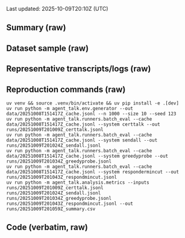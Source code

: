 Last updated: 2025-10-09T20:10Z (UTC)

## Summary (raw)
<include path="runs/20251009T201059Z_summary.csv" lang="text" block="code"/>

## Dataset sample (raw)
<include path="data/20251008T151417Z_cache.jsonl" lang="json" head="3" block="code"/>

## Representative transcripts/logs (raw)
<include path="runs/20251009T201009Z_certtalk.jsonl" jsonl_match="seed=123" block="code"/>
<include path="runs/20251009T201009Z_certtalk.jsonl" jsonl_match="seed=126" block="code"/>
<include path="runs/20251009T201043Z_respondmincut.jsonl" jsonl_match="seed=131" block="code"/>

## Reproduction commands (raw)
```
uv venv && source .venv/bin/activate && uv pip install -e .[dev]
uv run python -m agent_talk.env.generator --out data/20251008T151417Z_cache.jsonl --n 1000 --size 10 --seed 123
uv run python -m agent_talk.runners.batch_eval --cache data/20251008T151417Z_cache.jsonl --system certtalk --out runs/20251009T201009Z_certtalk.jsonl
uv run python -m agent_talk.runners.batch_eval --cache data/20251008T151417Z_cache.jsonl --system sendall --out runs/20251009T201024Z_sendall.jsonl
uv run python -m agent_talk.runners.batch_eval --cache data/20251008T151417Z_cache.jsonl --system greedyprobe --out runs/20251009T201034Z_greedyprobe.jsonl
uv run python -m agent_talk.runners.batch_eval --cache data/20251008T151417Z_cache.jsonl --system respondermincut --out runs/20251009T201043Z_respondmincut.jsonl
uv run python -m agent_talk.analysis.metrics --inputs runs/20251009T201009Z_certtalk.jsonl runs/20251009T201024Z_sendall.jsonl runs/20251009T201034Z_greedyprobe.jsonl runs/20251009T201043Z_respondmincut.jsonl --out runs/20251009T201059Z_summary.csv
```

## Code (verbatim, raw)
<include path="agent_talk/core/crc16.py" lang="python" block="code"/>
<include path="agent_talk/core/coords.py" lang="python" block="code"/>
<include path="agent_talk/core/rle.py" lang="python" block="code"/>
<include path="agent_talk/core/messages.py" lang="python" block="code"/>
<include path="agent_talk/core/protocol.py" lang="python" block="code"/>
<include path="agent_talk/env/grid.py" lang="python" block="code"/>
<include path="agent_talk/oracle/flow.py" lang="python" block="code"/>
<include path="agent_talk/oracle/oracle.py" lang="python" block="code"/>
<include path="agent_talk/agents/fsm_base.py" lang="python" block="code"/>
<include path="agent_talk/agents/agent_a.py" lang="python" block="code"/>
<include path="agent_talk/agents/agent_b.py" lang="python" block="code"/>
<include path="agent_talk/agents/responder_mincut.py" lang="python" block="code"/>
<include path="agent_talk/runners/simulate.py" lang="python" block="code"/>
<include path="agent_talk/runners/batch_eval.py" lang="python" block="code"/>
